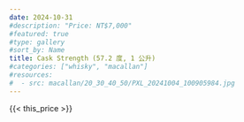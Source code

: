 ```yaml
---
date: 2024-10-31
#description: "Price: NT$7,000"
#featured: true
#type: gallery
#sort_by: Name
title: Cask Strength (57.2 度, 1 公升)
#categories: ["whisky", "macallan"]
#resources:
#  - src: macallan/20_30_40_50/PXL_20241004_100905984.jpg
---
```

{{< this_price >}}
